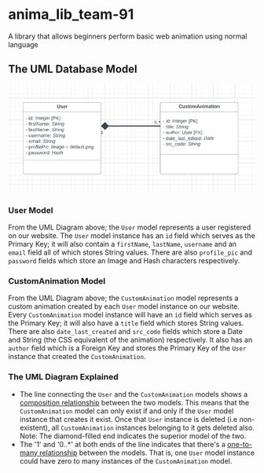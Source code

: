 # anima_lib_team-91
A library that allows beginners perform basic web animation using normal language

## The UML Database Model
![alt text](./out/db_schema/uml_database_model.png)

### User Model
From the UML Diagram above; the `User` model represents a user registered on our website. The `User` model instance has an `id` field which serves as the Primary Key; it will also contain a `firstName`, `lastName`, `username` and an `email` field all of which stores String values. There are also `profile_pic` and `password` fields which store an Image and Hash characters respectively.

### CustomAnimation Model
From the UML Diagram above; the `CustomAnimation` model represents a custom animation created by each `User` model instance on our website. Every `CustomAnimation` model instance will have an `id` field which serves as the Primary Key; it will also have a `title` field which stores String values. There are also `date_last_created` and `src_code` fields which store a Date and String (the CSS equivalent of the animation) respectively. It also has an `author` field which is a Foreign Key and stores the Primary Key of the `User` instance that created the `CustomAnimation`.

### The UML Diagram Explained
- The line connecting the `User` and the `CustomAnimation` models shows a [composition relationship](https://t2informatik.de/en/smartpedia/uml-composition/) between the two models. This means that the `CustomAnimation` model can only exist if and only if the `User` model instance that creates it exist. Once that `User` instance is deleted (i.e non-existent), all `CustomAnimation` instances belonging to it gets deleted also. Note: The diamond-filled end indicates the superior model of the two.
- The '1' and '0..*' at both ends of the line indicates that there's a [one-to-many relationship](https://en.m.wikipedia.org/wiki/One-to-many_(data_model)#:~:text=In%20a%20relational%20database%2C%20a,rather%20of%20the%20relationship%20itself.) between the models. That is, one `User` model instance could have zero to many instances of the `CustomAnimation` model.
